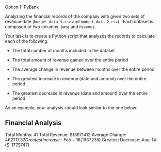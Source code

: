 Option 1: PyBank

Analyzing the financial records of the company with given two sets of revenue date (`budget_data_1.csv` and `budget_data_2.csv`) . Each dataset is composed of two columns: `Date` and `Revenue`.

Your task is to create a Python script that analyzes the records to calculate each of the following:

* The total number of months included in the dataset

* The total amount of revenue gained over the entire period

* The average change in revenue between months over the entire period

* The greatest increase in revenue (date and amount) over the entire period

* The greatest decrease in revenue (date and amount) over the entire period

As an example, your analysis should look similar to the one below:

Financial Analysis
-------------------------
Total Months: 41
Total Revenue: $18971412
Average Change: $462717.37
Greatest Increase: Feb-16 ($1837235)
Greatest Decrease: Aug-14 ($-1779747)

